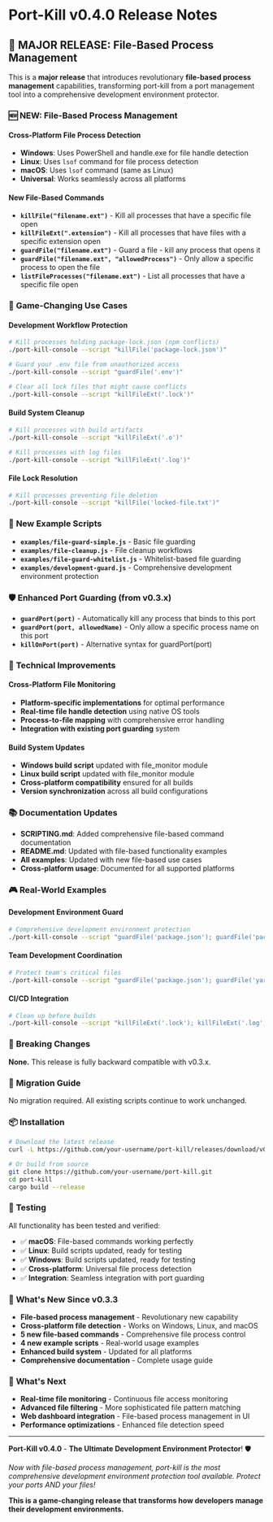 # Port-Kill v0.4.0 Release Notes

## 🚀 **MAJOR RELEASE: File-Based Process Management**

This is a **major release** that introduces revolutionary **file-based process management** capabilities, transforming port-kill from a port management tool into a comprehensive development environment protector.

### 🆕 **NEW: File-Based Process Management**

#### **Cross-Platform File Process Detection**
- **Windows**: Uses PowerShell and handle.exe for file handle detection
- **Linux**: Uses `lsof` command for file process detection  
- **macOS**: Uses `lsof` command (same as Linux)
- **Universal**: Works seamlessly across all platforms

#### **New File-Based Commands**
- **`killFile("filename.ext")`** - Kill all processes that have a specific file open
- **`killFileExt(".extension")`** - Kill all processes that have files with a specific extension open
- **`guardFile("filename.ext")`** - Guard a file - kill any process that opens it
- **`guardFile("filename.ext", "allowedProcess")`** - Only allow a specific process to open the file
- **`listFileProcesses("filename.ext")`** - List all processes that have a specific file open

### 🎯 **Game-Changing Use Cases**

#### **Development Workflow Protection**
```bash
# Kill processes holding package-lock.json (npm conflicts)
./port-kill-console --script "killFile('package-lock.json')"

# Guard your .env file from unauthorized access
./port-kill-console --script "guardFile('.env')"

# Clear all lock files that might cause conflicts
./port-kill-console --script "killFileExt('.lock')"
```

#### **Build System Cleanup**
```bash
# Kill processes with build artifacts
./port-kill-console --script "killFileExt('.o')"

# Kill processes with log files
./port-kill-console --script "killFileExt('.log')"
```

#### **File Lock Resolution**
```bash
# Kill processes preventing file deletion
./port-kill-console --script "killFile('locked-file.txt')"
```

### 📁 **New Example Scripts**

- **`examples/file-guard-simple.js`** - Basic file guarding
- **`examples/file-cleanup.js`** - File cleanup workflows
- **`examples/file-guard-whitelist.js`** - Whitelist-based file guarding
- **`examples/development-guard.js`** - Comprehensive development environment protection

### 🛡️ **Enhanced Port Guarding (from v0.3.x)**

- **`guardPort(port)`** - Automatically kill any process that binds to this port
- **`guardPort(port, allowedName)`** - Only allow a specific process name on this port
- **`killOnPort(port)`** - Alternative syntax for guardPort(port)

### 🔧 **Technical Improvements**

#### **Cross-Platform File Monitoring**
- **Platform-specific implementations** for optimal performance
- **Real-time file handle detection** using native OS tools
- **Process-to-file mapping** with comprehensive error handling
- **Integration with existing port guarding** system

#### **Build System Updates**
- **Windows build script** updated with file_monitor module
- **Linux build script** updated with file_monitor module
- **Cross-platform compatibility** ensured for all builds
- **Version synchronization** across all build configurations

### 📚 **Documentation Updates**

- **SCRIPTING.md**: Added comprehensive file-based command documentation
- **README.md**: Updated with file-based functionality examples
- **All examples**: Updated with new file-based use cases
- **Cross-platform usage**: Documented for all supported platforms

### 🎮 **Real-World Examples**

#### **Development Environment Guard**
```bash
# Comprehensive development environment protection
./port-kill-console --script "guardFile('package.json'); guardFile('package-lock.json'); guardFile('.env'); killFileExt('.lock'); guardPort(3000)"
```

#### **Team Development Coordination**
```bash
# Protect team's critical files
./port-kill-console --script "guardFile('package.json'); guardFile('yarn.lock'); guardFile('config.json')"
```

#### **CI/CD Integration**
```bash
# Clean up before builds
./port-kill-console --script "killFileExt('.lock'); killFileExt('.log'); killFile('package-lock.json')"
```

### 🚨 **Breaking Changes**

**None.** This release is fully backward compatible with v0.3.x.

### 🔄 **Migration Guide**

No migration required. All existing scripts continue to work unchanged.

### 📦 **Installation**

```bash
# Download the latest release
curl -L https://github.com/your-username/port-kill/releases/download/v0.4.0/port-kill-v0.4.0.tar.gz | tar -xz

# Or build from source
git clone https://github.com/your-username/port-kill.git
cd port-kill
cargo build --release
```

### 🧪 **Testing**

All functionality has been tested and verified:

- ✅ **macOS**: File-based commands working perfectly
- ✅ **Linux**: Build scripts updated, ready for testing
- ✅ **Windows**: Build scripts updated, ready for testing
- ✅ **Cross-platform**: Universal file process detection
- ✅ **Integration**: Seamless integration with port guarding

### 🎉 **What's New Since v0.3.3**

- **File-based process management** - Revolutionary new capability
- **Cross-platform file detection** - Works on Windows, Linux, and macOS
- **5 new file-based commands** - Comprehensive file process control
- **4 new example scripts** - Real-world usage examples
- **Enhanced build system** - Updated for all platforms
- **Comprehensive documentation** - Complete usage guide

### 🚀 **What's Next**

- **Real-time file monitoring** - Continuous file access monitoring
- **Advanced file filtering** - More sophisticated file pattern matching
- **Web dashboard integration** - File-based process management in UI
- **Performance optimizations** - Enhanced file detection speed

---

**Port-Kill v0.4.0** - **The Ultimate Development Environment Protector**! 🛡️

*Now with file-based process management, port-kill is the most comprehensive development environment protection tool available. Protect your ports AND your files!*

**This is a game-changing release that transforms how developers manage their development environments.**
